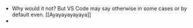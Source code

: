 - Why would it not? But VS Code may say otherwise in some cases or by default even. [[Ayayayayayaya]]
-
